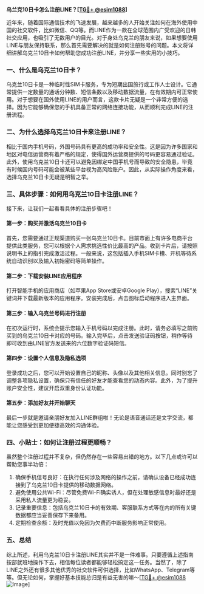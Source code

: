 **乌兰克10日卡怎么注册LINE？[[TG💪+ @esim1088](https://t.me/s/esim1088)]**

近年来，随着国际通信技术的飞速发展，越来越多的人开始关注如何在海外使用中国的社交软件，比如微信、QQ等。而LINE作为一款在全球范围内广受欢迎的日韩社交应用，也吸引了无数用户的目光。对于身处乌克兰的朋友来说，如果想要使用LINE与朋友保持联系，那么首先需要解决的就是如何注册账号的问题。本文将详细讲解乌克兰10日卡如何帮助您成功注册LINE，并分享一些实用的小技巧。

### 一、什么是乌克兰10日卡？

乌克兰10日卡是一种临时性SIM卡服务，专为短期出国旅行或工作人士设计。它通常提供一定数量的通话分钟数、短信条数以及移动数据流量，在有效期内可正常使用。对于想要在国外使用LINE的用户而言，这款卡片无疑是一个非常方便的选择。因为它能够确保您的手机具备正常的网络连接功能，从而顺利完成LINE的注册流程。

### 二、为什么选择乌克兰10日卡来注册LINE？

相比于国内手机号码，外国号码具有更高的成功率和安全性。这是因为许多国家和地区对电信运营商有着严格的规定，使得国外运营商提供的号码更容易通过验证。此外，使用乌克兰10日卡还可以避免因绑定中国手机号而导致的安全隐患，毕竟有时候国内号码可能会被某些平台视为高风险账户。因此，从实际操作角度来看，选择乌克兰10日卡无疑是明智之举。

### 三、具体步骤：如何用乌克兰10日卡注册LINE？

接下来，让我们一起看看具体的注册步骤吧！

#### 第一步：购买并激活乌克兰10日卡
首先，您需要通过正规渠道购买一张乌克兰10日卡。目前市面上有许多电商平台提供此类服务，您可以根据个人需求挑选性价比最高的产品。收到卡片后，请按照说明书上的指引完成激活过程。一般来说，这包括插入手机SIM卡槽、开机等待系统自动识别以及输入初始密码等简单操作。

#### 第二步：下载安装LINE应用程序
打开智能手机的应用商店（如苹果App Store或安卓Google Play），搜索“LINE”关键词并下载最新版本的应用程序。安装完成后，点击图标启动程序进入主界面。

#### 第三步：输入乌克兰号码进行注册
在初次运行时，系统会提示您输入手机号码以完成注册。此时，请务必填写之前购买到的乌克兰10日卡对应的号码。输入完毕后，点击发送验证码按钮，稍作等待即可收到由LINE官方发送来的六位数字验证码短信。

#### 第四步：设置个人信息及隐私选项
登录成功之后，您可以开始设置自己的昵称、头像以及其他相关信息。同时别忘了调整各项隐私设置，确保只有信任的好友才能查看您的动态内容。此外，为了提升账户安全性，建议开启双重身份认证功能。

#### 第五步：添加好友并开始聊天
最后一步就是邀请亲朋好友加入LINE群组啦！无论是语音通话还是文字交流，都能让您感受到更加便捷高效的沟通体验。

### 四、小贴士：如何让注册过程更顺畅？

虽然整个注册过程并不复杂，但仍然存在一些容易出错的地方。以下几点或许可以帮助您事半功倍：

1. 确保手机信号良好：在执行任何涉及网络的操作之前，请确认设备已经成功连接到了乌克兰10日卡提供的移动数据网络。
2. 避免使用公共Wi-Fi：尽管免费Wi-Fi确实诱人，但在处理敏感信息时最好还是采用私人流量更为稳妥。
3. 记录重要信息：包括乌克兰10日卡的有效期、客服联系方式等在内的所有关键数据都应当妥善保存下来备用。
4. 定期检查余额：及时充值以免因为欠费而中断服务影响正常使用。

### 五、总结

综上所述，利用乌克兰10日卡注册LINE其实并不是一件难事。只要遵循上述指南按部就班地操作下去，相信每位读者都能够轻松搞定这一任务。当然了，除了LINE之外还有很多其他优秀的社交软件可供选择，比如WhatsApp、Telegram等等。但无论如何，掌握好基本技能总归是有益无害的嘛～[[TG💪+ @esim1088](https://t.me/s/esim1088) ![Image](https://i.postimg.cc/4NQfJmqS/Snipaste-2025-05-13-00-14-12.png)]